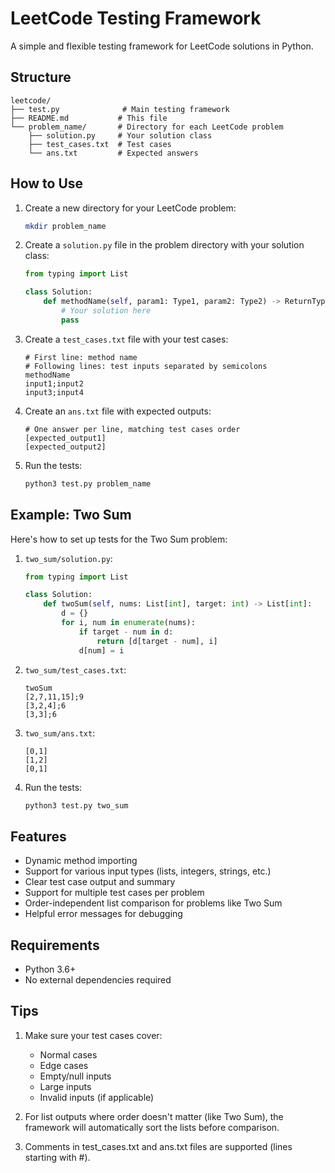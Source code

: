 # LeetCode Testing Framework

A simple and flexible testing framework for LeetCode solutions in Python.

## Structure

```
leetcode/
├── test.py              # Main testing framework
├── README.md           # This file
└── problem_name/       # Directory for each LeetCode problem
    ├── solution.py     # Your solution class
    ├── test_cases.txt  # Test cases
    └── ans.txt         # Expected answers
```

## How to Use

1. Create a new directory for your LeetCode problem:
   ```bash
   mkdir problem_name
   ```

2. Create a `solution.py` file in the problem directory with your solution class:
   ```python
   from typing import List
   
   class Solution:
       def methodName(self, param1: Type1, param2: Type2) -> ReturnType:
           # Your solution here
           pass
   ```

3. Create a `test_cases.txt` file with your test cases:
   ```
   # First line: method name
   # Following lines: test inputs separated by semicolons
   methodName
   input1;input2
   input3;input4
   ```

4. Create an `ans.txt` file with expected outputs:
   ```
   # One answer per line, matching test cases order
   [expected_output1]
   [expected_output2]
   ```

5. Run the tests:
   ```bash
   python3 test.py problem_name
   ```

## Example: Two Sum

Here's how to set up tests for the Two Sum problem:

1. `two_sum/solution.py`:
   ```python
   from typing import List
   
   class Solution:
       def twoSum(self, nums: List[int], target: int) -> List[int]:
           d = {}
           for i, num in enumerate(nums):
               if target - num in d:
                   return [d[target - num], i]
               d[num] = i
   ```

2. `two_sum/test_cases.txt`:
   ```
   twoSum
   [2,7,11,15];9
   [3,2,4];6
   [3,3];6
   ```

3. `two_sum/ans.txt`:
   ```
   [0,1]
   [1,2]
   [0,1]
   ```

4. Run the tests:
   ```bash
   python3 test.py two_sum
   ```

## Features

- Dynamic method importing
- Support for various input types (lists, integers, strings, etc.)
- Clear test case output and summary
- Support for multiple test cases per problem
- Order-independent list comparison for problems like Two Sum
- Helpful error messages for debugging

## Requirements

- Python 3.6+
- No external dependencies required

## Tips

1. Make sure your test cases cover:
   - Normal cases
   - Edge cases
   - Empty/null inputs
   - Large inputs
   - Invalid inputs (if applicable)

2. For list outputs where order doesn't matter (like Two Sum), the framework will automatically sort the lists before comparison.

3. Comments in test_cases.txt and ans.txt files are supported (lines starting with #).
